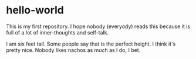 # hello-world
This is my first repository. I hope nobody (everyody) reads this because it is full of a lot of inner-thoughts and self-talk.

I am six feet tall. Some people say that is the perfect height. I think it's pretty nice.
Nobody likes nachos as much as I do, I bet.
